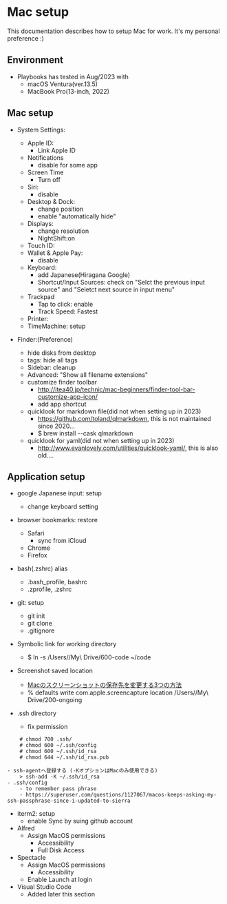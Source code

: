 
# Mac setup

This documentation describes how to setup Mac for work. It's my personal preference :)

## Environment
- Playbooks has tested in Aug/2023 with 
 	- macOS Ventura(ver.13.5)
	- MacBook Pro(13-inch, 2022)

## Mac setup

- System Settings:
	- Apple ID:
		- Link Apple ID
	- Notifications
		- disable for some app
  	- Screen Time
		- Turn off
 	- Siri:
		- disable
 	- Desktop & Dock:
		- change position
		- enable "automatically hide"
	- Displays:
		- change resolution
		- NightShift:on
  	- Touch ID:
	- Wallet & Apple Pay:
		- disable
	- Keyboard:
		- add Japanese(Hiragana Google)
		- Shortcut/Input Sources: check on "Selct the previous input source" and "Seletct next source in input menu"
	- Trackpad
		- Tap to click: enable
		- Track Speed: Fastest
	- Printer:
	- TimeMachine: setup

- Finder:(Preference)
	- hide disks from desktop
	- tags: hide all tags
	- Sidebar: cleanup
	- Advanced: "Show all filename extensions"
	- customize finder toolbar
		- http://itea40.jp/technic/mac-beginners/finder-tool-bar-customize-app-icon/
		- add app shortcut
	- quicklook for markdown file(did not when setting up in 2023)
		- https://github.com/toland/qlmarkdown, this is not maintained since 2020...
		- $ brew install --cask qlmarkdown
	- quicklook for yaml(did not when setting up in 2023)
		- http://www.evanlovely.com/utilities/quicklook-yaml/, this is also old....

## Application setup

- google Japanese input: setup
	- change keyboard setting
- browser bookmarks: restore
	- Safari
		- sync from iCloud
	- Chrome
	- Firefox
- bash(.zshrc) alias
	- .bash_profile, bashrc
	- .zprofile, .zshrc
- git: setup
	- git init
	- git clone
	- .gitignore
- Symbolic link for working directory
	- $ ln -s /Users/<GDRIVE-PATH>/My\ Drive/600-code ~/code
- Screenshot saved location
	- [Macのスクリーンショットの保存先を変更する3つの方法](https://yama-mac.com/change_the_screenshot_save_location_and_file_format/#change_location)
	- % defaults write com.apple.screencapture location /Users/<GDRIVE-PATH>/My\ Drive/200-ongoing 

- .ssh directory
	- fix permission
```
    # chmod 700 .ssh/
    # chmod 600 ~/.ssh/config
    # chmod 600 ~/.ssh/id_rsa
    # chmod 644 ~/.ssh/id_rsa.pub
```
    - ssh-agentへ登録する (-KオプションはMacのみ使用できる)
		> ssh-add -K ~/.ssh/id_rsa
	- .ssh/config
		- to remember pass phrase
		- https://superuser.com/questions/1127067/macos-keeps-asking-my-ssh-passphrase-since-i-updated-to-sierra
- iterm2: setup
	- enable Sync by suing github account
- Alfred
	- Assign MacOS permissions
		- Accessibility
		- Full Disk Access
- Spectacle
	- Assign MacOS permissions
		- Accessibility
	- Enable Launch at login
- Visual Studio Code
	- Added later this section
